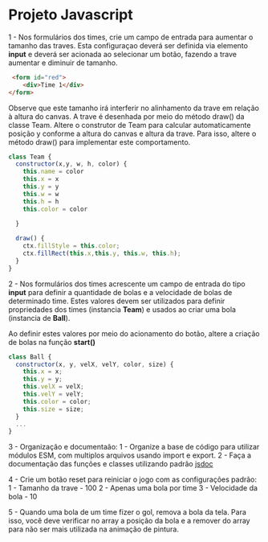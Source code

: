 # Projeto Javascript


1 - Nos formulários dos times, crie um campo de entrada para aumentar o tamanho das traves. Esta configuraçao deverá ser definida via elemento **input** e deverá ser acionada ao selecionar um botão, fazendo a trave aumentar e diminuir de tamanho. 

```html
 <form id="red">
    <div>Time 1</div>        
</form>
```

Observe que este tamanho irá interferir no alinhamento da trave em relação à altura do canvas.
A trave é desenhada por meio do método draw() da classe Team. Altere o construtor de Team para calcular automaticamente posição y conforme a altura do canvas e altura da trave. Para isso,  altere o método draw() para implementar este comportamento.

```js
class Team {
  constructor(x,y, w, h, color) {
    this.name = color
    this.x = x
    this.y = y
    this.w = w
    this.h = h
    this.color = color
    
  }

  draw() {
    ctx.fillStyle = this.color;
    ctx.fillRect(this.x,this.y, this.w, this.h);
  }
}
```

2 - Nos formulários dos times acrescente um campo de entrada do tipo **input** para definir a quantidade de bolas e a velocidade de bolas de determinado time. Estes valores devem ser utilizados para definir propriedades dos times (instancia **Team**) e usados ao criar uma bola (instancia de **Ball**).

Ao definir estes valores por meio do acionamento do botão, altere a criação de bolas na função **start()**

```js
class Ball {
  constructor(x, y, velX, velY, color, size) {
    this.x = x;
    this.y = y;
    this.velX = velX;
    this.velY = velY;
    this.color = color;
    this.size = size;
  }
  ...
}
```

3 - Organização e documentaão:
  1 - Organize a base de código para utilizar módulos ESM, com multiplos arquivos usando import e export.
  2 - Faça a documentação das funções e classes utilizando padrão [jsdoc](https://jsdoc.app/about-getting-started)

4 - Crie um botão reset para reiniciar o jogo com as configurações padrão:
  1 - Tamanho da trave - 100
  2 - Apenas uma bola por time
  3 - Velocidade da bola - 10

5 - Quando uma bola de um time fizer o gol, remova a bola da tela. Para isso, você deve verificar no array a posição da bola e a remover do array para não ser mais utilizada na animação de pintura.